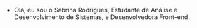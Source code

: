 - Olá, eu sou o Sabrina Rodrigues, Estudante de Análise e Desenvolvimento de Sistemas, e Desenvolvedora Front-end.


<!---
sabrinarodriguesk/sabrinarodriguesk is a ✨ special ✨ repository because its `README.md` (this file) appears on your GitHub profile.
You can click the Preview link to take a look at your changes.
--->

